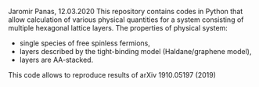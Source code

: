 Jaromir Panas, 12.03.2020
This repository contains codes in Python that allow calculation of various physical quantities for a system consisting of multiple hexagonal lattice layers.
The properties of physical system:
- single species of free spinless fermions,
- layers described by the tight-binding model (Haldane/graphene model),
- layers are AA-stacked.

This code allows to reproduce results of arXiv 1910.05197 (2019)
